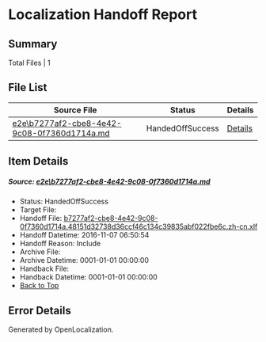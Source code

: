 # <a name='report-top'></a> Localization Handoff Report

## Summary
 Total Files | 1

## File List
 Source File | Status | Details 
 ----------- | ------ | ------- 
 [e2e\b7277af2-cbe8-4e42-9c08-0f7360d1714a.md](https://github.com/OpenLocalizationTestOrg/ol-test0/blob/0278267dba7863fb2271ceb76abd24e533f8da94/e2e/b7277af2-cbe8-4e42-9c08-0f7360d1714a.md) | HandedOffSuccess | [Details](#ea8c6cb0ca980fe1c1c3c58bbfd197750a0b7d9f4)

## Item Details
##### <a name='ea8c6cb0ca980fe1c1c3c58bbfd197750a0b7d9f4'></a> Source: [e2e\b7277af2-cbe8-4e42-9c08-0f7360d1714a.md](https://github.com/OpenLocalizationTestOrg/ol-test0/blob/0278267dba7863fb2271ceb76abd24e533f8da94/e2e/b7277af2-cbe8-4e42-9c08-0f7360d1714a.md)
* Status: HandedOffSuccess
* Target File: 
* Handoff File: [b7277af2-cbe8-4e42-9c08-0f7360d1714a.48151d32738d36ccf46c134c39835abf022fbe6c.zh-cn.xlf](https://github.com/OpenLocalizationTestOrg/ol-test0-handoff/blob/4a64af2d3a6be369d8b71db3a795f2755ed11010/ol-handoff/OpenLocalizationTestOrg/ol-test0-zhcn/yufeih/ht/b7277af2-cbe8-4e42-9c08-0f7360d1714a.48151d32738d36ccf46c134c39835abf022fbe6c.zh-cn.xlf)
* Handoff Datetime: 2016-11-07 06:50:54
* Handoff Reason: Include
* Archive File: 
* Archive Datetime: 0001-01-01 00:00:00
* Handback File: 
* Handback Datetime: 0001-01-01 00:00:00
* [Back to Top](#report-top)


## Error Details

Generated by OpenLocalization.
